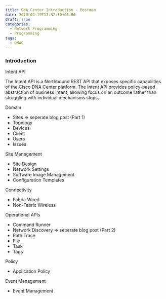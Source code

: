 ```yaml
---
title: DNA Center Introduction - Postman
date: 2020-04-19T12:32:50+01:00
draft: True
categories:
  - Network Programming
  - Programming
tags:
  - DNAC
---
```

### Introduction

Intent API

The Intent API is a Northbound REST API that exposes specific capabilities of the Cisco DNA Center platform. The Intent API provides policy-based abstraction of business intent, allowing focus on an outcome rather than struggling with individual mechanisms steps. 

Domain
- Sites => seperate blog post (Part 1)
- Topology
- Devices
- Client
- Users
- Issues

Site Management
- Site Design
- Network Settings
- Software Image Management
- Configuration Templates

Connectivity
- Fabric Wired
- Non-Fabric Wireless

Operational APIs
- Command Runner
- Network Discovery => seperate blog post (Part 2)
- Path Trace
- File
- Task
- Tags

Policy
- Application Policy

Event Management
- Event Management